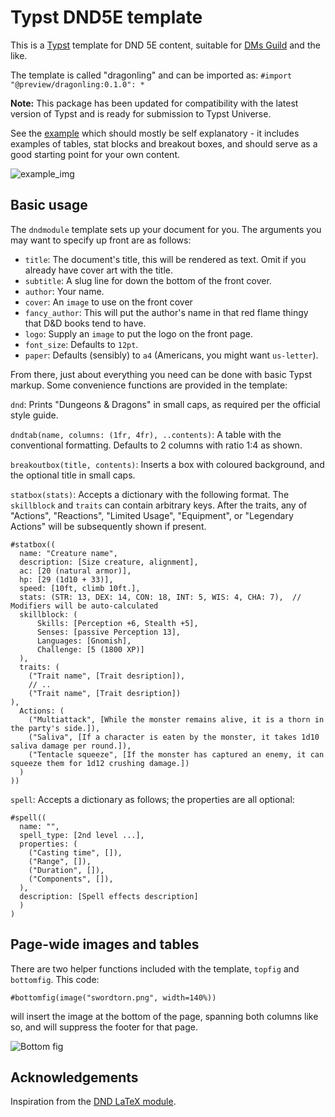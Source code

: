 # Typst DND5E template

This is a [Typst](https://typst.app) template for DND 5E content, suitable for [DMs Guild](https://www.dmsguild.com) and the like.

The template is called "dragonling" and can be imported as: `#import "@preview/dragonling:0.1.0": *`

**Note:** This package has been updated for compatibility with the latest version of Typst and is ready for submission to Typst Universe.

See the [example](https://github.com/coljac/typst-dnd5e) which should mostly be self explanatory - it includes examples of tables, stat blocks and breakout boxes, and should serve as a good starting point for your own content.

![example_img](https://github.com/coljac/typst-dnd5e/assets/191407/76bbb6fc-70fb-4766-b40c-37b1a090422b)

## Basic usage

The `dndmodule` template sets up your document for you. The arguments you may want to specify up front are as follows:

- `title`: The document's title, this will be rendered as text. Omit if you already have cover art with the title.
- `subtitle`: A slug line for down the bottom of the front cover.
- `author`: Your name.
- `cover`: An `image` to use on the front cover
- `fancy_author`: This will put the author's name in that red flame thingy that D&D books tend to have.
- `logo`: Supply an `image` to put the logo on the front page.
- `font_size`: Defaults to `12pt`.
- `paper`: Defaults (sensibly) to `a4` (Americans, you might want `us-letter`).

From there, just about everything you need can be done with basic Typst markup. Some convenience functions are provided in the template:

`dnd`: Prints "Dungeons & Dragons" in small caps, as required per the official style guide.

`dndtab(name, columns: (1fr, 4fr), ..contents)`: A table with the conventional formatting. Defaults to 2 columns with ratio 1:4 as shown.

`breakoutbox(title, contents)`: Inserts a box with coloured background, and the optional title in small caps.

`statbox(stats)`: Accepts a dictionary with the following format. The `skillblock` and `traits` can contain arbitrary keys. After the traits, any of "Actions", "Reactions", "Limited Usage", "Equipment", or "Legendary Actions" will be subsequently shown if present.

```
#statbox((
  name: "Creature name",
  description: [Size creature, alignment],
  ac: [20 (natural armor)],
  hp: [29 (1d10 + 33)],
  speed: [10ft, climb 10ft.],
  stats: (STR: 13, DEX: 14, CON: 18, INT: 5, WIS: 4, CHA: 7),  // Modifiers will be auto-calculated
  skillblock: (
      Skills: [Perception +6, Stealth +5],
      Senses: [passive Perception 13],
      Languages: [Gnomish],
      Challenge: [5 (1800 XP)]
  ),
  traits: (
    ("Trait name", [Trait desription]),
    // ..
    ("Trait name", [Trait desription])
),
  Actions: (
    ("Multiattack", [While the monster remains alive, it is a thorn in the party's side.]),
    ("Saliva", [If a character is eaten by the monster, it takes 1d10 saliva damage per round.]),
    ("Tentacle squeeze", [If the monster has captured an enemy, it can squeeze them for 1d12 crushing damage.])
  )
))
```

`spell`: Accepts a dictionary as follows; the properties are all optional:

```
#spell((
  name: "",
  spell_type: [2nd level ...],
  properties: (
    ("Casting time", []),
    ("Range", []),
    ("Duration", []),
    ("Components", []),
  ),
  description: [Spell effects description]
  )
)
```

## Page-wide images and tables

There are two helper functions included with the template, `topfig` and `bottomfig`. This code:

```typst
#bottomfig(image("swordtorn.png", width=140%))
```

will insert the image at the bottom of the page, spanning both columns like so, and will suppress the footer for that page.

![Bottom fig](https://github.com/user-attachments/assets/8ed0d215-245c-49d9-987a-4c8faf3392c7)

## Acknowledgements

Inspiration from the [DND LaTeX module](https://github.com/rpgtex/DND-5e-LaTeX-Template).

